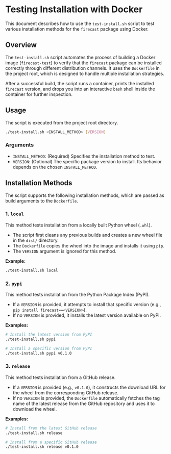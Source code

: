 
# Testing Installation with Docker

This document describes how to use the `test-install.sh` script to test various installation methods for the `firecast` package using Docker.

## Overview

The `test-install.sh` script automates the process of building a Docker image (`firecast-test`) to verify that the `firecast` package can be installed correctly through different distribution channels. It uses the `Dockerfile` in the project root, which is designed to handle multiple installation strategies.

After a successful build, the script runs a container, prints the installed `firecast` version, and drops you into an interactive `bash` shell inside the container for further inspection.

## Usage

The script is executed from the project root directory.

```bash
./test-install.sh <INSTALL_METHOD> [VERSION]
```

### Arguments

- `INSTALL_METHOD`: (Required) Specifies the installation method to test.
- `VERSION`: (Optional) The specific package version to install. Its behavior depends on the chosen `INSTALL_METHOD`.

## Installation Methods

The script supports the following installation methods, which are passed as build arguments to the `Dockerfile`.

### 1. `local`

This method tests installation from a locally built Python wheel (`.whl`).

- The script first cleans any previous builds and creates a new wheel file in the `dist/` directory.
- The `Dockerfile` copies the wheel into the image and installs it using `pip`.
- The `VERSION` argument is ignored for this method.

**Example:**

```bash
./test-install.sh local
```

### 2. `pypi`

This method tests installation from the Python Package Index (PyPI).

- If a `VERSION` is provided, it attempts to install that specific version (e.g., `pip install firecast==<VERSION>`).
- If no `VERSION` is provided, it installs the latest version available on PyPI.

**Examples:**

```bash
# Install the latest version from PyPI
./test-install.sh pypi

# Install a specific version from PyPI
./test-install.sh pypi v0.1.0
```

### 3. `release`

This method tests installation from a GitHub release.

- If a `VERSION` is provided (e.g., `v0.1.0`), it constructs the download URL for the wheel from the corresponding GitHub release.
- If no `VERSION` is provided, the `Dockerfile` automatically fetches the tag name of the latest release from the GitHub repository and uses it to download the wheel.

**Examples:**

```bash
# Install from the latest GitHub release
./test-install.sh release

# Install from a specific GitHub release
./test-install.sh release v0.1.0
```

